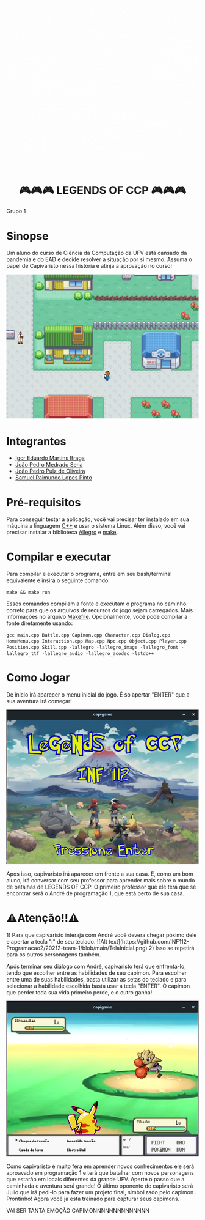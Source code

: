 ![Alt text](https://github.com/INF112-Programacao2/20212-team-1/blob/main/LEGENDS%20OF%20CPP.gif)

<h1 align="center"> 🎮🎮🎮 LEGENDS OF CCP 🎮🎮🎮 </h1> 

Grupo 1

# Sinopse
<p> Um aluno do curso de Ciência da Computação da UFV está cansado da pandemia e do EAD e decide resolver a situação por si mesmo. Assuma o papel de Capivaristo nessa história e atinja a aprovação no curso! </p>

![Alt text](https://github.com/INF112-Programacao2/20212-team-1/blob/main/TelaInicial.png)

# Integrantes

<ul>
  <li><a href="https://github.com/Igoreduardobraga">Igor Eduardo Martins Braga</a></li>
  <li><a href="https://github.com/jpmedras">João Pedro Medrado Sena</a></li>
  <li><a href="https://github.com/jopzoli">João Pedro Pulz de Oliveira</a></li>
  <li><a href="https://github.com/SRaimundo">Samuel Raimundo Lopes Pinto</a></li>
</ul>

# Pré-requisitos
Para conseguir testar a aplicação, você vai precisar ter instalado em sua máquina a linguagem [C++](https://diolinux.com.br/sistemas-operacionais/como-programar-em-cc-no-ubuntu.html) e usar o sistema Linux. Além disso, você vai precisar instalar a biblioteca [Allegro](https://github.com/liballeg/allegro_wiki/wiki/Quickstart) e [make](https://linuxhint.com/install-make-ubuntu/).

# Compilar e executar
Para compilar e executar o programa, entre em seu bash/terminal equivalente e insira o seguinte comando:
```console
make && make run
```
Esses comandos compilam a fonte e executam o programa no caminho correto para que os arquivos de recursos do jogo sejam carregados. Mais informações no arquivo [Makefile](Makefile).
Opcionalmente, você pode compilar a fonte diretamente usando:
```console
gcc main.cpp Battle.cpp Capimon.cpp Character.cpp Dialog.cpp HomeMenu.cpp Interaction.cpp Map.cpp Npc.cpp Object.cpp Player.cpp Position.cpp Skill.cpp -lallegro -lallegro_image -lallegro_font -lallegro_ttf -lallegro_audio -lallegro_acodec -lstdc++
```

# Como Jogar
De inicio irá aparecer o menu inicial do jogo. É so apertar "ENTER" que a sua aventura irá começar!

![Alt text](https://github.com/INF112-Programacao2/20212-team-1/blob/main/TelaInicialTutorial.png)

Apos isso, capivaristo irá aparecer em frente a sua casa. E, como um bom aluno, irá conversar com seu professor para aprender mais sobre o mundo de batalhas de LEGENDS OF CCP. O primeiro professor que ele terá que se encontrar será o André de programação 1, que está perto de sua casa.
<p> <h1> ⚠️Atenção!!⚠️ </h1> </p>
1) Para que capivaristo interaja com André você devera chegar póximo dele e apertar a tecla "I" de seu teclado.
![Alt text](https://github.com/INF112-Programacao2/20212-team-1/blob/main/TelaInicial.png)
2) Isso se repetirá para os outros personagens também.

Após terminar seu diálogo com André, capivaristo terá que enfrentá-lo, tendo que escolher entre as habilidades de seu capimon. Para escolher entre uma de suas habilidades, basta utilizar as setas do teclado e para selecionar a habilidade escolhida basta usar a tecla "ENTER". O capimon que perder toda sua vida primeiro perde, e o outro ganha!

![Alt text](https://github.com/INF112-Programacao2/20212-team-1/blob/main/BatalhaTutorial.png)

Como capivaristo é muito fera em aprender novos conhecimentos ele será aproavado em programação 1 e terá que batalhar com novos personagens que estarão em locais diferentes da grande UFV. Aperte o passo que a caminhada e aventura será grande!
O último oponente de capivaristo será Julio que irá pedi-lo para fazer um projeto final, simbolizado pelo capimon .
Prontinho! Agora você ja esta treinado para capturar seus capimons.

VAI SER TANTA EMOÇÃO CAPIMONNNNNNNNNNNNNN

